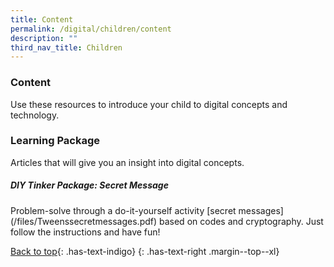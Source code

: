 ```yaml
---
title: Content
permalink: /digital/children/content
description: ""
third_nav_title: Children
---
```

### **Content**

Use these resources to introduce your child to digital concepts and technology.

<h3><b>Learning Package</b></h3>
Articles that will give you an insight into digital concepts.

<h5><b>DIY Tinker Package: Secret Message </b></h5>
Problem-solve through a do-it-yourself activity [secret messages](/files/Tweenssecretmessages.pdf) based on codes and cryptography. Just follow the instructions and have fun!


[Back to top](#main-content){: .has-text-indigo}
{: .has-text-right .margin--top--xl}